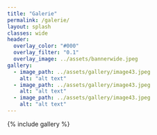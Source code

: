 ```yaml
---
title: "Galerie"
permalink: /galerie/
layout: splash
classes: wide
header:
  overlay_color: "#000"
  overlay_filter: "0.1"
  overlay_image: ../assets/bannerwide.jpeg
gallery:
  - image_path: ../assets/gallery/image43.jpeg
    alt: "alt text"
  - image_path: ../assets/gallery/image43.jpeg
    alt: "alt text"
  - image_path: ../assets/gallery/image43.jpeg
    alt: "alt text"
---
```


{% include gallery %}
